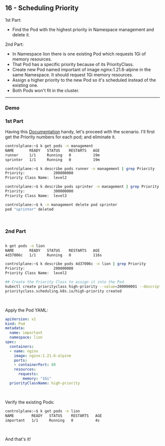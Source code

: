 ## 16 - Scheduling Priority

1st Part:
- Find the Pod with the highest priority in Namespace management and delete it.

2nd Part:

- In Namespace lion there is one existing Pod which requests 1Gi of memory resources.
- That Pod has a specific priority because of its PriorityClass.
- Create new Pod named important of image nginx:1.21.6-alpine in the same Namespace. It should request 1Gi memory resources.
- Assign a higher priority to the new Pod so it's scheduled instead of the existing one.
- Both Pods won't fit in the cluster.



----------------------------------------------

### Demo

### 1st Part
Having this [Documentation](https://kubernetes.io/docs/concepts/scheduling-eviction/pod-priority-preemption/) handy, let's proceed with the scenario.
I'll first get the Priority numbers for each pod; and eliminate it.

```bash
controlplane:~$ k get pods -n management 
NAME       READY   STATUS    RESTARTS   AGE
runner     1/1     Running   0          19m
sprinter   1/1     Running   0          19m

controlplane:~$ k describe pods runner -n management | grep Priority
Priority:             200000000
Priority Class Name:  level2

controlplane:~$ k describe pods sprinter -n management | grep Priority
Priority:             300000000
Priority Class Name:  level3

controlplane:~$ k -n management delete pod sprinter 
pod "sprinter" deleted
```
&nbsp;

### 2nd Part

```bash

k get pods -n lion 
NAME       READY   STATUS    RESTARTS   AGE
4d37006c   1/1     Running   0          116s

controlplane:~$ k describe pods 4d37006c -n lion | grep Priority
Priority:             200000000
Priority Class Name:  level2

## Create the Priority Class to assign it into the Pod
kubectl create priorityclass high-priority --value=200000001 --description="high priority"
priorityclass.scheduling.k8s.io/high-priority created
```
&nbsp;

Apply the Pod YAML:
```YAML
apiVersion: v1
kind: Pod
metadata:
  name: important
  namespace: lion
spec:
  containers:
  - name: nginx
    image: nginx:1.21.6-alpine
    ports:
    - containerPort: 80
    resources:
      requests:
        memory: "1Gi"
  priorityClassName: high-priority
```
&nbsp;

Verify the existing Pods:

```bash
controlplane:~$ k get pods -n lion 
NAME        READY   STATUS    RESTARTS   AGE
important   1/1     Running   0          4s
```
&nbsp;

And that's it!

